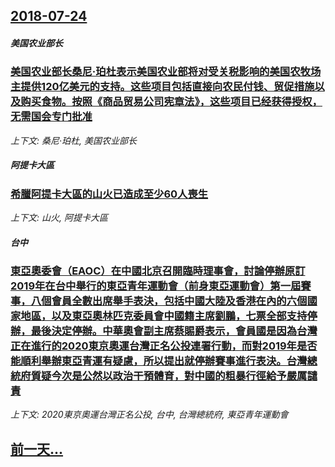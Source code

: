 ## [2018-07-24](/zh/news/2018/07/24/index.md)

##### 美国农业部长
### [美国农业部长桑尼·珀杜表示美国农业部将对受关税影响的美国农牧场主提供120亿美元的支持。这些项目包括直接向农民付钱、贸促措施以及购买食物。按照《商品贸易公司宪章法》，这些项目已经获得授权，无需国会专门批准 ](/zh/news/2018/07/24/美国农业部长桑尼-珀杜表示美国农业部将对受关税影响的美国农牧场主提供120亿美元的支持-这些项目包括直接向农民付钱-贸促.md)
_上下文: 桑尼·珀杜, 美国农业部长_

##### 阿提卡大區
### [希臘阿提卡大區的山火已造成至少60人喪生 ](/zh/news/2018/07/24/希臘阿提卡大區的山火已造成至少60人喪生.md)
_上下文: 山火, 阿提卡大區_

##### 台中
### [東亞奧委會（EAOC）在中國北京召開臨時理事會，討論停辦原訂2019年在台中舉行的東亞青年運動會（前身東亞運動會）第一屆賽事，八個會員全數出席舉手表決，包括中國大陸及香港在內的六個國家地區，以及東亞奧林匹克委員會中國籍主席劉鵬，七票全部支持停辦，最後決定停辦。中華奧會副主席蔡賜爵表示，會員國是因為台灣正在進行的2020東京奧運台灣正名公投連署行動，而對2019年是否能順利舉辦東亞青運有疑慮，所以提出就停辦賽事進行表決。台灣總統府質疑今次是公然以政治干預體育，對中國的粗暴行徑給予嚴厲譴責 ](/zh/news/2018/07/24/東亞奧委會-EAOC-在中國北京召開臨時理事會-討論停辦原訂2019年在台中舉行的東亞青年運動會-前身東亞運動會-第一屆.md)
_上下文: 2020東京奧運台灣正名公投, 台中, 台灣總統府, 東亞青年運動會_

## [前一天...](/zh/news/2018/07/23/index.md)

